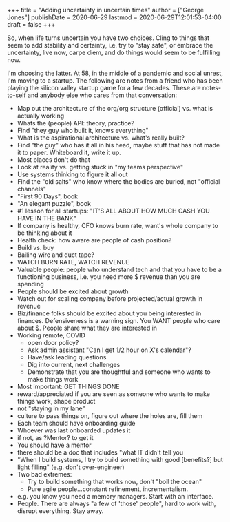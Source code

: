 +++
title = "Adding uncertainty in uncertain times"
author = ["George Jones"]
publishDate = 2020-06-29
lastmod = 2020-06-29T12:01:53-04:00
draft = false
+++

So, when life turns uncertain you have two choices.   Cling to
things that seem to add stability and certainty, i.e. try to "stay
safe", or embrace the uncertainty, live now, carpe diem, and do
things would seem to be fulfilling now.

I'm choosing the latter.  At 58, in the middle of a pandemic and
social unrest, I'm moving to a startup. The following are notes
from a friend who has been playing the silicon valley startup game
for a few decades.   These are notes-to-self and anybody else who
cares from that conversation:

-   Map out the architecture of the org/org structure (official)
    vs. what is actually working
-   Whats the (people) API: theory, practice?
-   Find "they guy who built it, knows everything"
-   What is the aspirational architecture vs. what's really built?
-   Find "the guy" who has it all in his head, maybe stuff that has
    not made it to paper.   Whiteboard it, write it up.
-   Most places don't do that
-   Look at reality vs. getting stuck in "my teams perspective"
-   Use systems thinking to figure it all out
-   Find the "old salts" who know where the bodies are buried, not
    "official channels"
-   "First 90 Days", book
-   "An elegant puzzle", book
-   \#1 lesson for all startups: "IT'S ALL ABOUT HOW MUCH CASH YOU
    HAVE IN THE BANK"
-   If company is healthy, CFO knows burn rate, want's whole company
    to be thinking about it
-   Health check: how aware are people of cash position?
-   Build vs. buy
-   Bailing wire and duct tape?
-   WATCH BURN RATE, WATCH REVENUE
-   Valuable people: people who understand tech and that you have to
    be a functioning business,  i.e. you need more $ revenue than
    you are spending
-   People should be excited about growth
-   Watch out for scaling company before projected/actual growth in revenue
-   Biz/finance folks should be excited about you being interested
    in finances.  Defensiveness is a warning sign.   You WANT people
    who care about $.  People share what they are interested in
-   Working remote, COVID
    -   open door policy?
    -   Ask admin assistant "Can I get 1/2 hour on X's calendar"?
    -   Have/ask leading questions
    -   Dig into current, next challenges
    -   Demonstrate that you are thoughtful and someone who wants to
        make things work
-   Most important: GET THINGS DONE
-   reward/appreciated if you are seen as someone who wants to make
    things work, shape product
-   not "staying in my lane"
-   culture to pass things on, figure out where the holes are, fill them
-   Each team should have onboarding guide
-   Whoever was last onboarded updates it
-   if not, as ?Mentor? to get it
-   You should have a mentor
-   there should be a doc that includes "what IT didn't tell you
-   "When I build systems, I try to build something with good
    [benefits?] but light filling" (e.g. don't over-engineer)
-   Two bad extremes:
    -   Try to build something that works now, don't "boil the ocean"
    -   Pure agile people...constant refinement, incrementalism.
-   e.g. you know you need a memory managers.  Start with an
    interface.
-   People.  There are always "a few of 'those' people", hard to
    work with, disrupt everything.   Stay away.
